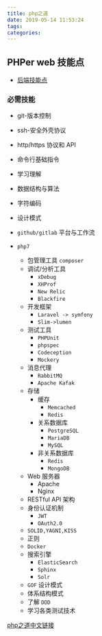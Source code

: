 ```yaml
---
title: php之道
date: 2019-05-14 11:53:24
tags:
categories:
---
```


## PHPer web 技能点

- [后端技能点](https://github.com/z-jingjie/developer-roadmap-zh-CN)

### 必需技能

- git-版本控制
- ssh-安全外壳协议
- http/https 协议和 API
- 命令行基础指令
- 学习理解
- 数据结构与算法
- 字符编码
- 设计模式
- `github/gitlab` 平台与工作流

- `php7`
  - 包管理工具 `composer`
  - 调试/分析工具
    - `xDebug`
    - `XHProf`
    - `New Relic`
    - `Blackfire`
  - 开发框架
    - `Laravel -> symfony`
    - `Slim->lumen`
  - 测试工具
    - `PHPUnit`
    - `phpspec`
    - `Codeception`
    - `Mockery`
  - 消息代理
    - `RabbitMQ`
    - `Apache Kafak`
  - 存储
    - 缓存
      - `Memcached`
      - `Redis`
    - 关系数据库
      - `PostgreSQL`
      - `MariaDB`
      - `MySQL`
    - 非关系数据库
      - `Redis`
      - `MongoDB`
  - Web 服务器
    - Apache
    - Nginx
  - RESTful API 架构
  - 身份认证机制
    - `JWT`
    - `OAuth2.0`
  - `SOLID,YAGNI,KISS`
  - 正则
  - `Docker`
  - 搜索引擎
    - `ElasticSearch`
    - `Sphinx`
    - `Solr`
  - `GOF` 设计模式
  - 体系结构模式
  - 了解 `DDD`
  - 学习各类测试技术
  

[php之道中文链接](https://laravel-china.github.io/php-the-right-way/)